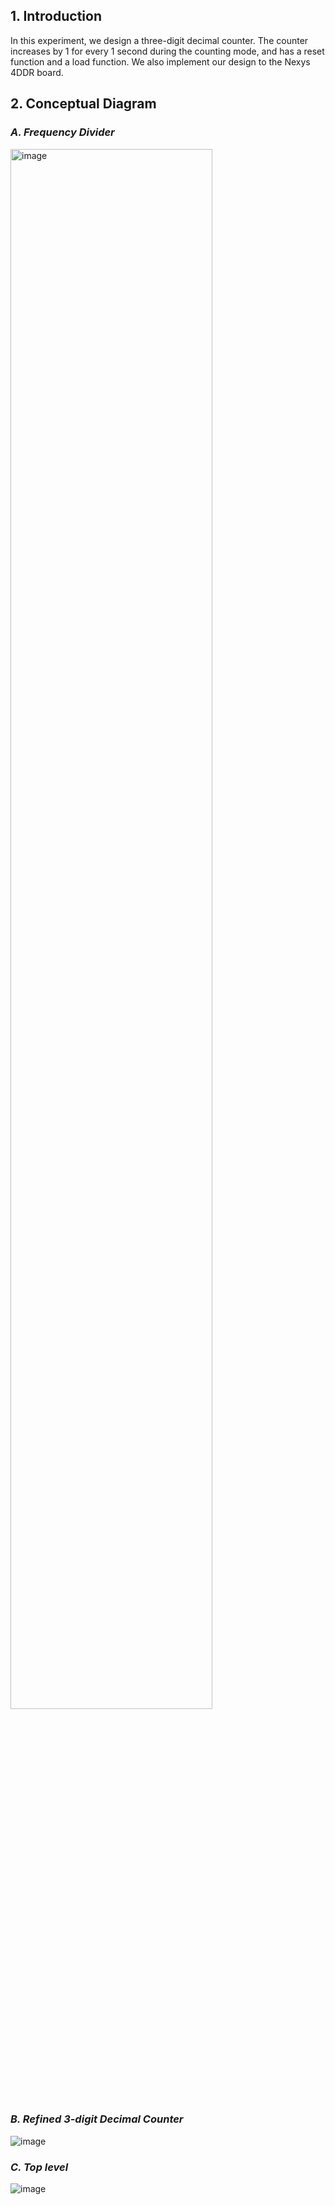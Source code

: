 ## 1. Introduction
In this experiment, we design a three-digit decimal counter. The counter increases by 1 for every 1 second during the counting mode, and has a reset function and a load function. We also implement our design to the Nexys 4DDR board. 

## 2. Conceptual Diagram
### *A. Frequency Divider*
<img src="divider.png" alt="image" width = "80%">

### *B. Refined 3-digit Decimal Counter*
<img src="counter.png" alt="image">

### *C. Top level*
<img src="top.png" alt="image">
